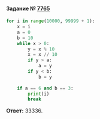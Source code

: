 #### Задание № [7765](https://inf-ege.sdamgia.ru/problem?id=7765)

```python
for i in range(10000, 99999 + 1):
    x = i
    a = 0
    b = 10
    while x > 0:
        y = x % 10
        x = x // 10
        if y > a:
            a = y
        if y < b:
            b = y
            
    if a == 6 and b == 3:
        print(i)
        break
```
**Ответ:** 33336.
